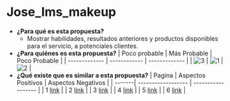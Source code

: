 # Jose_Ims_makeup
* **¿Para qué es esta propuesta?**
  * Mostrar habilidades, resultados anteriores y productos disponibles para el servicio, a potenciales clientes.
* **¿Para quiénes es esta propuesta?**
  | Poco probable | Más Probable | Poco Probable |
  | ------------- | ------------ | ------------- |
  | ![3](https://github.com/jimschenetzky/Jose_Ims_makeup/assets/87721128/9cedc3ef-136f-4d27-a630-d7c419cbf041) | ![1](https://github.com/jimschenetzky/Jose_Ims_makeup/assets/87721128/8c47c55b-9978-4927-a99d-59c520848d75) | ![2](https://github.com/jimschenetzky/Jose_Ims_makeup/assets/87721128/771c6e9f-6dba-465a-9171-9e4b99e84f47) |
* **¿Qué existe que es similar a esta propuesta?**
 | Pagina | Aspectos Positivos | Aspectos Negativos |
 | -------| ------------------ | ------------------ |
 | 1  [link](https://www.skyehighinteractive.com/) |
 | 2 [link](https://dashdigital.studio/) |
 | 3 [link](https://analogueagency.com/) |
 | 4 [link](https://tuxkarma.co/en/) |
 | 5 [link](https://www.niceatnoon.nl/) |
 | 6 [link](https://www.thisfeelsright.co/) | 

